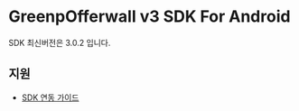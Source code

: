 # GreenpOfferwall v3 SDK For Android
SDK 최신버전은 3.0.2 입니다.
## 지원
- [SDK 연동 가이드](https://github.com/adbcsdk/GreenpOfferwall/wiki/Greenp-Offerwall-v3-%EC%97%B0%EB%8F%99%EA%B0%80%EC%9D%B4%EB%93%9C)
